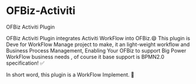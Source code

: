 # OFBiz-Activiti
OFBiz Activiti Plugin

OFBiz Activiti Plugin integrates Activiti WorkFlow  into OFBiz.😄
This plugin is Deve for WorkFlow Manage project to make, it an light-weight workflow and Business Process Management,
Enabling Your OFBiz to support Big Power WorkFlow business needs , 
of course it base support is BPMN2.0 specification! ✅

In short word, this plugin is a WorkFlow Implement. 🚀
